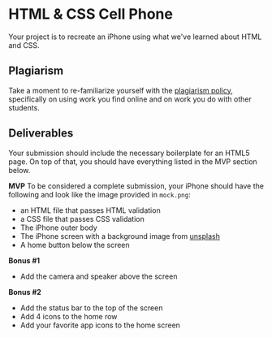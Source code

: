 # HTML & CSS Cell Phone

Your project is to recreate an iPhone using what we've learned about HTML and CSS.

## Plagiarism

Take a moment to re-familiarize yourself with the [plagiarism policy](https://git.generalassemb.ly/DC-WDI/Administrative/blob/master/plagiarism.md), specifically on using work you find online and on work you do with other students.

## Deliverables

Your submission should include the necessary boilerplate for an HTML5 page. On top of that, you should have everything listed in the MVP section below.

**MVP**
To be considered a complete submission, your iPhone should have the following and look like the image provided in `mock.png`:

* an HTML file that passes HTML validation
* a CSS file that passes CSS validation
* The iPhone outer body
* The iPhone screen with a background image from [unsplash](https://unsplash.com/)
* A home button below the screen

**Bonus #1**
* Add the camera and speaker above the screen

**Bonus #2**
* Add the status bar to the top of the screen
* Add 4 icons to the home row
* Add your favorite app icons to the home screen

